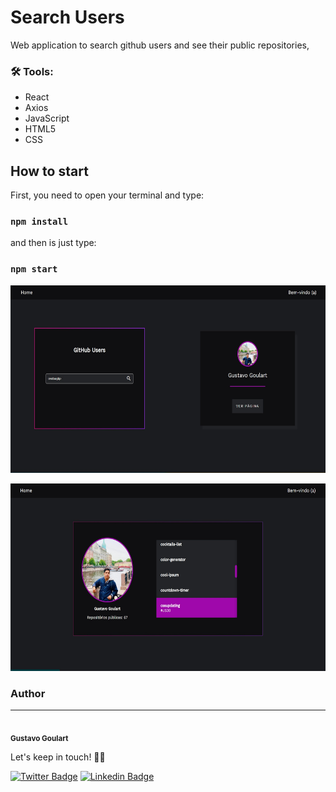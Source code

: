 # Search Users
Web application to search github users and see their public repositories, 

### 🛠 Tools:
- React
- Axios
- JavaScript
- HTML5
- CSS

## How to start

First, you need to open your terminal and type:

### `npm install`

and then is just type:
### `npm start`

<p align="center">
  <a href="" rel="noopener">
  <img width=600px height=300px src="/public/assets/Screenshot_1.jpg" alt="project ilustration"></a>
</p>
<p align="center">
  <a href="" rel="noopener">
  <img width=600px height=300px src="/public/assets/Screenshot_2.jpg" alt="project ilustration"></a>
</p>

### Author
---
 <img style="border-radius: 50%" src="https://avatars2.githubusercontent.com/u/68348319?s=400&u=e7faae76a279d2cbe5d725724fce5e85b0f88b44&v=4" width="100px;" alt=""/>
 <br />
 <sub><b>Gustavo Goulart</b></sub>

Let's keep in touch! 👋🏽

[![Twitter Badge](https://img.shields.io/badge/-@gustgoulart-1ca0f1?style=flat-square&labelColor=1ca0f1&logo=twitter&logoColor=white&link=https://twitter.com/gustgoulart)](https://twitter.com/gustgoulart) [![Linkedin Badge](https://img.shields.io/badge/-Gustavo-blue?style=flat-square&logo=Linkedin&logoColor=white&link=https://www.linkedin.com/in/goulartgb/)](https://www.linkedin.com/in/goulartgb/) 
